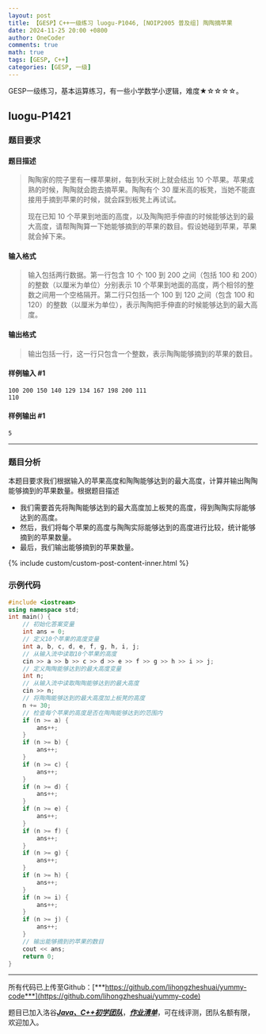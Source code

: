 ```yaml
---
layout: post
title: 【GESP】C++一级练习 luogu-P1046, [NOIP2005 普及组] 陶陶摘苹果
date: 2024-11-25 20:00 +0800
author: OneCoder
comments: true
math: true
tags: [GESP, C++]
categories: [GESP, 一级]
---
```

GESP一级练习，基本运算练习，有一些小学数学小逻辑，难度★☆☆☆☆。

<!--more-->

## luogu-P1421

### 题目要求

#### 题目描述

>陶陶家的院子里有一棵苹果树，每到秋天树上就会结出 $10$ 个苹果。苹果成熟的时候，陶陶就会跑去摘苹果。陶陶有个 $30$ 厘米高的板凳，当她不能直接用手摘到苹果的时候，就会踩到板凳上再试试。
>
>现在已知 $10$ 个苹果到地面的高度，以及陶陶把手伸直的时候能够达到的最大高度，请帮陶陶算一下她能够摘到的苹果的数目。假设她碰到苹果，苹果就会掉下来。

#### 输入格式

>输入包括两行数据。第一行包含 $10$ 个 $100$ 到 $200$ 之间（包括 $100$ 和 $200$）的整数（以厘米为单位）分别表示 $10$ 个苹果到地面的高度，两个相邻的整数之间用一个空格隔开。第二行只包括一个 $100$ 到 $120$ 之间（包含 $100$ 和 $120$）的整数（以厘米为单位），表示陶陶把手伸直的时候能够达到的最大高度。

#### 输出格式

>输出包括一行，这一行只包含一个整数，表示陶陶能够摘到的苹果的数目。

#### 样例输入 #1

```console
100 200 150 140 129 134 167 198 200 111
110
```

#### 样例输出 #1

```console
5
```

---

### 题目分析

本题目要求我们根据输入的苹果高度和陶陶能够达到的最大高度，计算并输出陶陶能够摘到的苹果数量。根据题目描述

- 我们需要首先将陶陶能够达到的最大高度加上板凳的高度，得到陶陶实际能够达到的高度。
- 然后，我们将每个苹果的高度与陶陶实际能够达到的高度进行比较，统计能够摘到的苹果数量。
- 最后，我们输出能够摘到的苹果数量。

{% include custom/custom-post-content-inner.html %}

### 示例代码

```cpp
#include <iostream>
using namespace std;
int main() {
    // 初始化答案变量
    int ans = 0;
    // 定义10个苹果的高度变量
    int a, b, c, d, e, f, g, h, i, j;
    // 从输入流中读取10个苹果的高度
    cin >> a >> b >> c >> d >> e >> f >> g >> h >> i >> j;
    // 定义陶陶能够达到的最大高度变量
    int n;
    // 从输入流中读取陶陶能够达到的最大高度
    cin >> n;
    // 将陶陶能够达到的最大高度加上板凳的高度
    n += 30;
    // 检查每个苹果的高度是否在陶陶能够达到的范围内
    if (n >= a) {
        ans++;
    }
    if (n >= b) {
        ans++;
    }
    if (n >= c) {
        ans++;
    }
    if (n >= d) {
        ans++;
    }
    if (n >= e) {
        ans++;
    }
    if (n >= f) {
        ans++;
    }
    if (n >= g) {
        ans++;
    }
    if (n >= h) {
        ans++;
    }
    if (n >= i) {
        ans++;
    }
    if (n >= j) {
        ans++;
    }
    // 输出能够摘到的苹果的数目
    cout << ans;
    return 0;
}
```

---

所有代码已上传至Github：[***https://github.com/lihongzheshuai/yummy-code***](https://github.com/lihongzheshuai/yummy-code)

题目已加入洛谷[***Java、C++初学团队***](https://www.luogu.com.cn/team/92228)，[***作业清单***](https://www.luogu.com.cn/team/92228#homework)，可在线评测，团队名额有限，欢迎加入。

